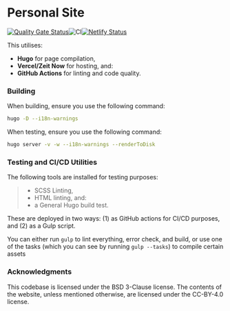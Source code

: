 # Personal Site
[![Quality Gate Status](https://sonarcloud.io/api/project_badges/measure?project=doamatto_personal-site&metric=alert_status)](https://sonarcloud.io/dashboard?id=doamatto_personal-site)![CI](https://github.com/doamatto/personal-site/workflows/CI/badge.svg)[![Netlify Status](https://api.netlify.com/api/v1/badges/6ededc64-3c3c-4738-a0ed-d5dd5f4b7473/deploy-status)](https://app.netlify.com/sites/quirky-hugle-b222b5/deploys)

This utilises:
- **Hugo** for page compilation,
- **Vercel/Zeit Now** for hosting, and:
- **GitHub Actions** for linting and code quality.

### Building

When building, ensure you use the following command:
```sh
hugo -D --i18n-warnings
```

When testing, ensure you use the following command:
```sh
hugo server -v -w --i18n-warnings --renderToDisk
```

### Testing and CI/CD Utilities
The following tools are installed for testing purposes:
> - SCSS Linting,
> - HTML linting, and:
> - a General Hugo build test.

These are deployed in two ways: (1) as GitHub actions for CI/CD purposes, and (2) as a Gulp script.

You can either run `gulp` to lint everything, error check, and build, or use one of the tasks (which you can see by running `gulp --tasks`) to compile certain assets

### Acknowledgments

This codebase is licensed under the BSD 3-Clause license. The contents of the website, unless mentioned otherwise, are licensed under the CC-BY-4.0 license.
